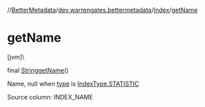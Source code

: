 //[BetterMetadata](../../../index.md)/[dev.warrengates.bettermetadata](../index.md)/[Index](index.md)/[getName](get-name.md)

# getName

[jvm]\

final [String](https://docs.oracle.com/javase/8/docs/api/java/lang/String.html)[getName](get-name.md)()

Name, null when [type](index.md#423276424%2FProperties%2F-1216412040) is [IndexType.STATISTIC](../-index-type/-s-t-a-t-i-s-t-i-c/index.md)

Source column: INDEX_NAME
